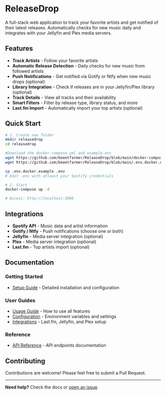 # ReleaseDrop

A full-stack web application to track your favorite artists and get notified of their latest releases. Automatically checks for new music daily and integrates with your Jellyfin and Plex media servers.


## Features

- **Track Artists** - Follow your favorite artists
- **Automatic Release Detection** - Daily checks for new music from followed artists
- **Push Notifications** - Get notified via Gotify or Ntfy when new music drops (optional)
- **Library Integration** - Check if releases are in your Jellyfin/Plex library (optional)
- **Track Details** - View all tracks and their availability
- **Smart Filters** - Filter by release type, library status, and more
- **Last.fm Import** - Automatically import your top artists (optional)

## Quick Start

```bash
# 1. Create new folder
mkdir releasedrop
cd releasedrop

#Download the docker-compose.yml and example.env
wget https://github.com/beeetfarmer/ReleaseDrop/blob/main/docker-compose.yml
wget https://github.com/beeetfarmer/ReleaseDrop/blob/main/.env.docker.example

cp .env.docker.example .env
# Edit .env with atleast your Spotify credentials

# 2. Start
docker-compose up -d

# Access: http://localhost:3000
```

## Integrations
- **Spotify API** - Music data and artist information
- **Gotify / Ntfy** - Push notifications (choose one or both)
- **Jellyfin** - Media server integration (optional)
- **Plex** - Media server integration (optional)
- **Last.fm** - Top artists import (optional)

## Documentation

### Getting Started
- [Setup Guide](docs/SETUP.md) - Detailed installation and configuration

### User Guides
- [Usage Guide](docs/USAGE.md) - How to use all features
- [Configuration](docs/CONFIGURATION.md) - Environment variables and settings
- [Integrations](docs/INTEGRATIONS.md) - Last.fm, Jellyfin, and Plex setup

### Reference
- [API Reference](docs/API.md) - API endpoints documentation

## Contributing

Contributions are welcome! Please feel free to submit a Pull Request.

---

**Need help?** Check the docs or [open an issue](https://github.com/beeetfarmer/releasedrop/issues).
